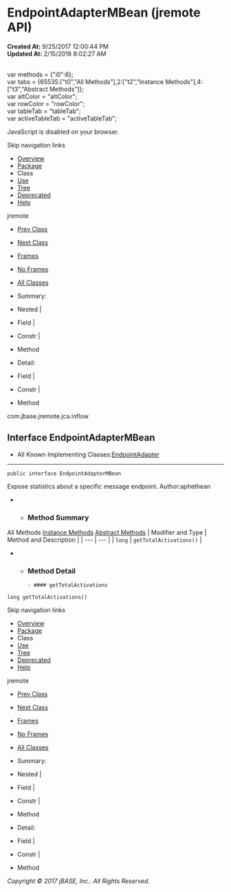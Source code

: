 # EndpointAdapterMBean (jremote   API)

**Created At:** 9/25/2017 12:00:44 PM  
**Updated At:** 2/15/2018 8:02:27 AM  

<!--<br>    try {<br>        if (location.href.indexOf('is-external=true') == -1) {<br>            parent.document.title="EndpointAdapterMBean (jremote   API)";<br>        }<br>    }<br>    catch(err) {<br>    }<br>//--><br>var methods = {"i0":6};<br>var tabs = {65535:["t0","All Methods"],2:["t2","Instance Methods"],4:["t3","Abstract Methods"]};<br>var altColor = "altColor";<br>var rowColor = "rowColor";<br>var tableTab = "tableTab";<br>var activeTableTab = "activeTableTab";
JavaScript is disabled on your browser.

Skip navigation links

- [Overview](../../../../../overview-summary.html)
- [Package](/39262-inflow/com_jbase_jremote_jca_inflow_package-summary)
- Class
- [Use](/39263-class-use/com_jbase_jremote_jca_inflow_class-use_EndpointAdapterMBean)
- [Tree](/39262-inflow/com_jbase_jremote_jca_inflow_package-tree)
- [Deprecated](../../../../../deprecated-list.html)
- [Help](../../../../../help-doc.html)


jremote <br>

- [Prev Class](/39262-inflow/com_jbase_jremote_jca_inflow_EndpointAdapter "class in com.jbase.jremote.jca.inflow")
- [Next Class](/39262-inflow/com_jbase_jremote_jca_inflow_EndpointMBean "interface in com.jbase.jremote.jca.inflow")


- [Frames](../../../../../index.html?com/jbase/jremote/jca/inflow//39262-inflow/com_jbase_jremote_jca_inflow_EndpointAdapterMBean)
- [No Frames](/39262-inflow/com_jbase_jremote_jca_inflow_EndpointAdapterMBean)


- [All Classes](../../../../../allclasses-noframe.html)


<!--<br>  allClassesLink = document.getElementById("allclasses\_navbar\_top");<br>  if(window==top) {<br>    allClassesLink.style.display = "block";<br>  }<br>  else {<br>    allClassesLink.style.display = "none";<br>  }<br>  //-->

- Summary:
- Nested |
- Field |
- Constr |
- Method


- Detail:
- Field |
- Constr |
- Method

com.jbase.jremote.jca.inflow

## Interface EndpointAdapterMBean

- All Known Implementing Classes:[EndpointAdapter](/39262-inflow/com_jbase_jremote_jca_inflow_EndpointAdapter "class in com.jbase.jremote.jca.inflow")
* * *


```
public interface EndpointAdapterMBean
```

Expose statistics about a specific message endpoint.
Author:aphethean

- - ### Method Summary


All Methods [Instance Methods](javascript:show%282%29;) [Abstract Methods](javascript:show%284%29;) | Modifier and Type | Method and Description |
| --- | --- |
| `long` | `getTotalActivations()`  |

- - ### Method Detail

        - #### getTotalActivations

```
long getTotalActivations()
```

Skip navigation links

- [Overview](../../../../../overview-summary.html)
- [Package](/39262-inflow/com_jbase_jremote_jca_inflow_package-summary)
- Class
- [Use](/39263-class-use/com_jbase_jremote_jca_inflow_class-use_EndpointAdapterMBean)
- [Tree](/39262-inflow/com_jbase_jremote_jca_inflow_package-tree)
- [Deprecated](../../../../../deprecated-list.html)
- [Help](../../../../../help-doc.html)


jremote <br>

- [Prev Class](/39262-inflow/com_jbase_jremote_jca_inflow_EndpointAdapter "class in com.jbase.jremote.jca.inflow")
- [Next Class](/39262-inflow/com_jbase_jremote_jca_inflow_EndpointMBean "interface in com.jbase.jremote.jca.inflow")


- [Frames](../../../../../index.html?com/jbase/jremote/jca/inflow//39262-inflow/com_jbase_jremote_jca_inflow_EndpointAdapterMBean)
- [No Frames](/39262-inflow/com_jbase_jremote_jca_inflow_EndpointAdapterMBean)


- [All Classes](../../../../../allclasses-noframe.html)


<!--<br>  allClassesLink = document.getElementById("allclasses\_navbar\_bottom");<br>  if(window==top) {<br>    allClassesLink.style.display = "block";<br>  }<br>  else {<br>    allClassesLink.style.display = "none";<br>  }<br>  //-->

- Summary:
- Nested |
- Field |
- Constr |
- Method


- Detail:
- Field |
- Constr |
- Method

*Copyright © 2017 jBASE, Inc.. All Rights Reserved.*

